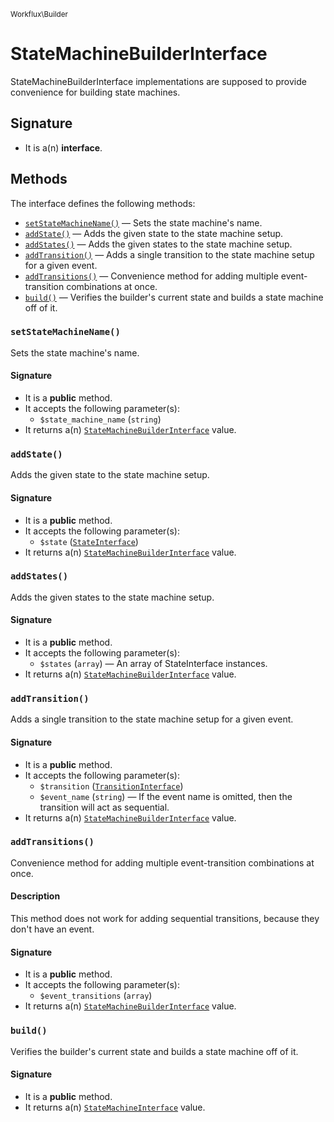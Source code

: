 <small>Workflux\Builder</small>

StateMachineBuilderInterface
============================

StateMachineBuilderInterface implementations are supposed to provide convenience for building state machines.

Signature
---------

- It is a(n) **interface**.

Methods
-------

The interface defines the following methods:

- [`setStateMachineName()`](#setStateMachineName) &mdash; Sets the state machine&#039;s name.
- [`addState()`](#addState) &mdash; Adds the given state to the state machine setup.
- [`addStates()`](#addStates) &mdash; Adds the given states to the state machine setup.
- [`addTransition()`](#addTransition) &mdash; Adds a single transition to the state machine setup for a given event.
- [`addTransitions()`](#addTransitions) &mdash; Convenience method for adding multiple event-transition combinations at once.
- [`build()`](#build) &mdash; Verifies the builder&#039;s current state and builds a state machine off of it.

### `setStateMachineName()` <a name="setStateMachineName"></a>

Sets the state machine&#039;s name.

#### Signature

- It is a **public** method.
- It accepts the following parameter(s):
    - `$state_machine_name` (`string`)
- It returns a(n) [`StateMachineBuilderInterface`](../../Workflux/Builder/StateMachineBuilderInterface.md) value.

### `addState()` <a name="addState"></a>

Adds the given state to the state machine setup.

#### Signature

- It is a **public** method.
- It accepts the following parameter(s):
    - `$state` ([`StateInterface`](../../Workflux/State/StateInterface.md))
- It returns a(n) [`StateMachineBuilderInterface`](../../Workflux/Builder/StateMachineBuilderInterface.md) value.

### `addStates()` <a name="addStates"></a>

Adds the given states to the state machine setup.

#### Signature

- It is a **public** method.
- It accepts the following parameter(s):
    - `$states` (`array`) &mdash; An array of StateInterface instances.
- It returns a(n) [`StateMachineBuilderInterface`](../../Workflux/Builder/StateMachineBuilderInterface.md) value.

### `addTransition()` <a name="addTransition"></a>

Adds a single transition to the state machine setup for a given event.

#### Signature

- It is a **public** method.
- It accepts the following parameter(s):
    - `$transition` ([`TransitionInterface`](../../Workflux/Transition/TransitionInterface.md))
    - `$event_name` (`string`) &mdash; If the event name is omitted, then the transition will act as sequential.
- It returns a(n) [`StateMachineBuilderInterface`](../../Workflux/Builder/StateMachineBuilderInterface.md) value.

### `addTransitions()` <a name="addTransitions"></a>

Convenience method for adding multiple event-transition combinations at once.

#### Description

This method does not work for adding sequential transitions, because they don&#039;t have an event.

#### Signature

- It is a **public** method.
- It accepts the following parameter(s):
    - `$event_transitions` (`array`)
- It returns a(n) [`StateMachineBuilderInterface`](../../Workflux/Builder/StateMachineBuilderInterface.md) value.

### `build()` <a name="build"></a>

Verifies the builder&#039;s current state and builds a state machine off of it.

#### Signature

- It is a **public** method.
- It returns a(n) [`StateMachineInterface`](../../Workflux/StateMachine/StateMachineInterface.md) value.

